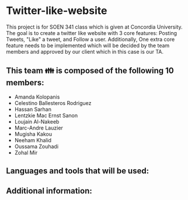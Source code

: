 # Twitter-like-website
This project is for SOEN 341 class which is given at Concordia University. The goal is to create a twitter like website with 3 core features: Posting Tweets, "Like" a tweet, and Follow a user. Additionally, One extra core feature needs to be implemented which will be decided by the team members and approved by our client which in this case is our TA.

## This team :family: is composed of the following 10 members:

- Amanda Kolopanis
- Celestino Ballesteros Rodriguez
- Hassan Sarhan
- Lentzkie Mac Ernst Sanon
- Loujain Al-Nakeeb
- Marc-Andre Lauzier
- Mugisha Kakou	
- Neeham Khalid
- Oussama Zouhadi
- Zohal Mir

## Languages and tools that will be used:


## Additional information:
